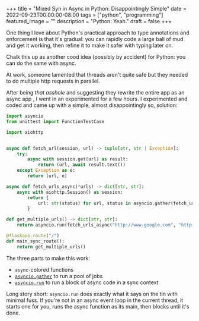 +++
title =  "Mixed Syn in Async in Python: Disappointingly Simple"
date = 2022-09-23T00:00:00-08:00
tags = ["python", "programming"]
featured_image = ""
description = "Python: Yeah."
draft = false
+++

One thing I love about Python's practical approach to type annotations and enforcement is that it's gradual: you can rapidly code a large ball of mud and get it working, then refine it to make it safer with typing later on.

Chalk this up as another cood idea (possibly by accident) for Python: you can do the same with async.

At work, someone lamented that threads aren't quite safe but they needed to do multiple http requests in parallel.

After being _that asshole_ and suggesting they rewrite the entire app as an async app , I went in an experimented for a few hours. I experimented and coded and came up with a simple, almost disappointingly so, solution:

```python
import asyncio
from unittest import FunctionTestCase

import aiohttp


async def fetch_url(session, url) -> tuple[str, str | Exception]:
    try:
        async with session.get(url) as result:
            return (url, await result.text())
    except Exception as e:
        return (url, e)

async def fetch_urls_async(*urls) -> dict[str, str]:
    async with aiohttp.Session() as session:
        return {
            url: str(status) for url, status in asyncio.gather(fetch_url(session, url) for url in urls)
        }

def get_multiple_urls() -> dict[str, str]:
    return asyncio.run(fetch_urls_async("http://www.google.com", "http://www.zombo.com"))

@flaskapp.route("/")
def main_sync_route():
    return get_multiple_urls()
```

The three parts to make this work:

* `async`-colored functions
* [`asyncio.gather`](https://docs.python.org/3/library/asyncio-task.html#asyncio.gather) to run a pool of jobs
* [`asyncio.run`](https://docs.python.org/3/library/asyncio-task.html#asyncio.run) to run a block of async code in a sync context

Long story short: `asyncio.run` does exactly what it says on the tin with minimal fuss. If you're not in an async event loop in the current thread, it starts one for you, runs the async function as its main, then blocks until it's done.
